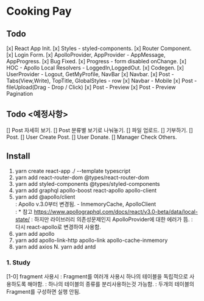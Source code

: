 # Cooking Pay

## Todo
[x] React App Init.
[x] Styles - styled-components.
[x] Router Component.
[x] Login Form.
[x] ApolloProvider, AppProvider - AppMessage, AppProgress.
[x] Bug Fixed.
[x] Progress - form disabled onChange.
[x] HOC - Apollo Local Resolvers - LoggedIn,LoggedOut.
[x] Codegen.
[x] UserProvider - Logout, GetMyProfile, NavBar
[x] Navbar.
[x] Post - Tabs(View,Write), TopTitle, GlobalStyles - row
[x] Navbar - Mobile
[x] Post - fileUpload(Drag - Drop / Click)
[x] Post - Preview
[x] Post - Preview Pagination

## Todo <예정사항>
[] Post 자세히 보기.
[] Post 분류별 보기로 나눠놓기.
[] 파일 업로드.
[] 기부하기.
[] Post.
[] User Create Post.
[] User Donate.
[] Manager Check Others.




## Install
1. yarn create react-app ./ --template typescript
2. yarn add react-router-dom @types/react-router-dom
3. yarn add styled-components @types/styled-components
4. yarn add graphql apollo-boost react-apollo apollo-client
5. yarn add @apollo/client   
: Apollo v.3.0부터 변경됨. - InmemoryCache, ApolloClient  
: * 참고 https://www.apollographql.com/docs/react/v3.0-beta/data/local-state/
: 하지만 라이브러리 의존성문제인지 ApolloProvider에 대한 에러가 뜸.
: 다시 react-apollo로 변경하여 사용함.
6. yarn add apollo 
7. yarn add apollo-link-http apollo-link apollo-cache-inmemory
8. yarn add axios
N. yarn add antd


### 1. Study
[1-0] fragment 사용시
: Fragment를 여러개 사용시 하나의 테이블을 독립적으로 사용하도록 해야함.
: 하나의 테이블의 종류를 분리사용하는것 가능함.
: 두개의 테이블의 Fragment를 구성하면 실행 안됨.


<!-- This project was bootstrapped with [Create React App](https://github.com/facebook/create-react-app).

## Available Scripts

In the project directory, you can run:

### `yarn start`

Runs the app in the development mode.<br />
Open [http://localhost:3000](http://localhost:3000) to view it in the browser.

The page will reload if you make edits.<br />
You will also see any lint errors in the console.

### `yarn test`

Launches the test runner in the interactive watch mode.<br />
See the section about [running tests](https://facebook.github.io/create-react-app/docs/running-tests) for more information.

### `yarn build`

Builds the app for production to the `build` folder.<br />
It correctly bundles React in production mode and optimizes the build for the best performance.

The build is minified and the filenames include the hashes.<br />
Your app is ready to be deployed!

See the section about [deployment](https://facebook.github.io/create-react-app/docs/deployment) for more information.

### `yarn eject`

**Note: this is a one-way operation. Once you `eject`, you can’t go back!**

If you aren’t satisfied with the build tool and configuration choices, you can `eject` at any time. This command will remove the single build dependency from your project.

Instead, it will copy all the configuration files and the transitive dependencies (Webpack, Babel, ESLint, etc) right into your project so you have full control over them. All of the commands except `eject` will still work, but they will point to the copied scripts so you can tweak them. At this point you’re on your own.

You don’t have to ever use `eject`. The curated feature set is suitable for small and middle deployments, and you shouldn’t feel obligated to use this feature. However we understand that this tool wouldn’t be useful if you couldn’t customize it when you are ready for it.

## Learn More

You can learn more in the [Create React App documentation](https://facebook.github.io/create-react-app/docs/getting-started).

To learn React, check out the [React documentation](https://reactjs.org/). -->
